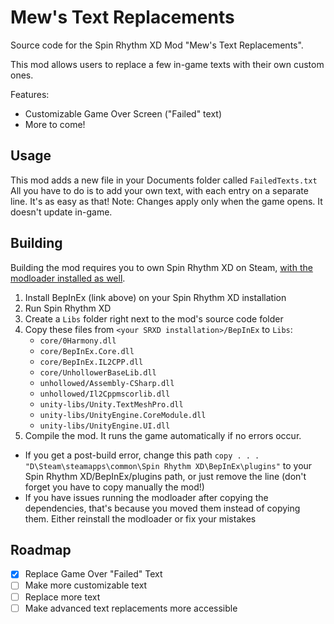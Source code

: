# Mew's Text Replacements
 Source code for the Spin Rhythm XD Mod "Mew's Text Replacements".
 
 This mod allows users to replace a few in-game texts with their own custom ones.
 
 Features:
 
 - Customizable Game Over Screen ("Failed" text)
 - More to come!

## Usage
 This mod adds a new file in your Documents folder called `FailedTexts.txt`
 All you have to do is to add your own text, with each entry on a separate line. It's as easy as that!
 Note: Changes apply only when the game opens. It doesn't update in-game.

## Building
 Building the mod requires you to own Spin Rhythm XD on Steam, [with the modloader installed as well](https://github.com/SRXDModdingGroup/SRXDBepInExInstaller/releases/latest).
 
 1. Install BepInEx (link above) on your Spin Rhythm XD installation
 2. Run Spin Rhythm XD
 3. Create a `Libs` folder right next to the mod's source code folder
 4. Copy these files from `<your SRXD installation>/BepInEx` to `Libs`:
    - `core/0Harmony.dll`
    - `core/BepInEx.Core.dll`
    - `core/BepInEx.IL2CPP.dll`
    - `core/UnhollowerBaseLib.dll`
    - `unhollowed/Assembly-CSharp.dll`
    - `unhollowed/Il2Cppmscorlib.dll`
    - `unity-libs/Unity.TextMeshPro.dll`
    - `unity-libs/UnityEngine.CoreModule.dll`
    - `unity-libs/UnityEngine.UI.dll`
 5. Compile the mod. It runs the game automatically if no errors occur.
 
 - If you get a post-build error, change this path `copy . . . "D\Steam\steamapps\common\Spin Rhythm XD\BepInEx\plugins"` to your Spin Rhythm XD/BepInEx/plugins path, or just remove the line (don't forget you have to copy manually the mod!)
 - If you have issues running the modloader after copying the dependencies, that's because you moved them instead of copying them. Either reinstall the modloader or fix your mistakes

## Roadmap
 - [x] Replace Game Over "Failed" Text
 - [ ] Make more customizable text
 - [ ] Replace more text
 - [ ] Make advanced text replacements more accessible
